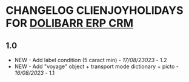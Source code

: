 # CHANGELOG CLIENJOYHOLIDAYS FOR [DOLIBARR ERP CRM](https://www.dolibarr.org)

## 1.0

- NEW - Add label condition (5 caract min) - *17/08/23023* - 1.2 
- NEW - Add "voyage" object + transport mode dictionary + picto - *16/08/2023* - 1.1
